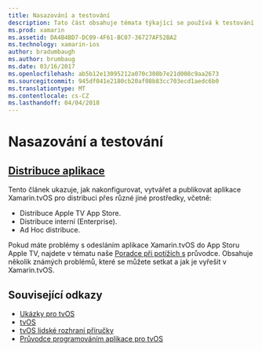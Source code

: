 ```yaml
---
title: Nasazování a testování
description: Tato část obsahuje témata týkající se používá k testování aplikace a její distribuce. Témata v tomto poli mezi patří například nástroje používané pro ladění, nasazení a testery, jak publikovat aplikace pro Apple TV App Store.
ms.prod: xamarin
ms.assetid: DA4B4BD7-DC09-4F61-BC07-36727AF52BA2
ms.technology: xamarin-ios
author: bradumbaugh
ms.author: brumbaug
ms.date: 03/16/2017
ms.openlocfilehash: ab5b12e13095212a070c308b7e21d008c9aa2673
ms.sourcegitcommit: 945df041e2180cb20af08b83cc703ecd1aedc6b0
ms.translationtype: MT
ms.contentlocale: cs-CZ
ms.lasthandoff: 04/04/2018
---
```

# <a name="deployment-and-testing"></a>Nasazování a testování

## <a name="app-distributioniostvosdeploy-testapp-distributionindexmd"></a>[Distribuce aplikace](~/ios/tvos/deploy-test/app-distribution/index.md)

Tento článek ukazuje, jak nakonfigurovat, vytvářet a publikovat aplikace Xamarin.tvOS pro distribuci přes různé jiné prostředky, včetně:

- Distribuce Apple TV App Store.
- Distribuce interní (Enterprise).
- Ad Hoc distribuce.

Pokud máte problémy s odesláním aplikace Xamarin.tvOS do App Storu Apple TV, najdete v tématu naše [Poradce při potížích s](~/ios/tvos/troubleshooting.md) průvodce. Obsahuje několik známých problémů, které se můžete setkat a jak je vyřešit v Xamarin.tvOS.

## <a name="related-links"></a>Související odkazy

- [Ukázky pro tvOS](https://developer.xamarin.com/samples/tvos/all/)
- [tvOS](https://developer.apple.com/tvos/)
- [tvOS lidské rozhraní příručky](https://developer.apple.com/tvos/human-interface-guidelines/)
- [Průvodce programováním aplikace pro tvOS](https://developer.apple.com/library/prerelease/tvos/documentation/General/Conceptual/AppleTV_PG/)
